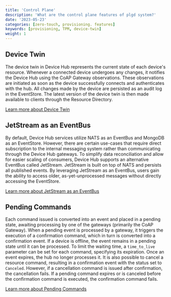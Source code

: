 ```yaml
---
title: 'Control Plane'
description: 'What are the control plane features of plgd system?'
date: '2023-05-23'
categories: [zero-touch, provisioning. features]
keywords: [provisioning, TPM, device-twin]
weight: 1
---
```


## Device Twin

The device twin in Device Hub represents the current state of each device's resource. Whenever a connected device undergoes any changes, it notifies the Device Hub using the CoAP Gateway observations. These observations are initiated as soon as the device successfully connects and authenticates with the hub. All changes made by the device are persisted as an audit log in the EventStore. The latest version of the device twin is then made available to clients through the Resource Directory.

[Learn more about Device Twin](../device-twin)

## JetStream as an EventBus

By default, Device Hub services utilize NATS as an EventBus and MongoDB as an EventStore. However, there are certain use-cases that require direct subscription to the internal messaging system rather than communicating through the Device Hub gateways. To simplify data reconciliation and allow for easier scaling of consumers, Device Hub supports an alternative EventBus called JetStream. JetStream is built on top of NATS and persists all published events. By leveraging JetStream as an EventBus, users gain the ability to access older, as-yet-unprocessed messages without directly accessing the EventStore.

[Learn more about JetStream as an EventBus](../jetstream)

## Pending Commands

Each command issued is converted into an event and placed in a pending state, awaiting processing by one of the gateways (primarily the CoAP Gateway). When a pending event is processed by a gateway, it triggers the execution of a confirmation command, which in turn is converted into a confirmation event. If a device is offline, the event remains in a pending state until it can be processed. To limit the waiting time, a `time_to_live` parameter can be set for each command, specifying its expiration. Once an event expires, the hub no longer processes it. It is also possible to cancel a resource command, resulting in a confirmation event with the status set to `Canceled`. However, if a cancellation command is issued after confirmation, the cancellation fails. If a pending command expires or is canceled before the confirmation command is executed, the confirmation command fails.

[Learn more about Pending Commands](../pending-commands)
